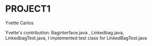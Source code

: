 # PROJECT1

Yvette Carlos

Yvette's contribution:  Baginterface.java , Linkedbag.java, LinkedbagTest.java, I implemented test class for LinkedBagTest.java



